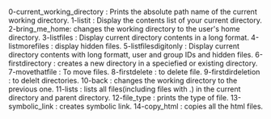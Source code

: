 0-current_working_directory : Prints the absolute path name of the current working directory.
1-listit : Display the contents list of your current directory.
2-bring_me_home: changes the working directory to the user's home directory.
3-listfiles : Display current directory contents in a long format.
4-listmorefiles : display hidden files.
5-listfilesdigitonly : Display current directory contents with long formatt, user and group IDs and hidden files.
6-firstdirectory : creates a new directory in a speciefied or existing directory.
7-movethatfile : To move files.
8-firstdelete : to delete file.
9-firstdirdeletion : to delelt directories.
10-back : changes the working directory to the previous one.
11-lists : lists all files(including files with .) in the current directory and parent directory.
12-file_type : prints the type of file.
13-symbolic_link : creates symbolic link.
14-copy_html : copies all the html files.
